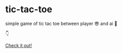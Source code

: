 # tic-tac-toe
simple game of tic tac toe between player :sunglasses: and ai :robot:

:point_down:

[Check it out!](https://misaw-kun.github.io/tic-tac-toe/)
